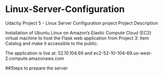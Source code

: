 # Linux-Server-Configuration
Udacity Project 5 - Linux Server Configuration project
Project Description

Installation of Ubuntu Linux on Amazon’s Elastic Compute Cloud (EC2) virtual machine to host  the Flask web application from Project 3: Item Catalog and make it accessible to the public.

The application is live at: 52.10.104.69 and ec2-52-10-104-69.us-west-2.compute.amazonaws.com

##Steps to prepare the server
